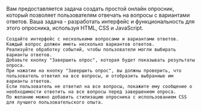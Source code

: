 Вам предоставляется задача создать простой онлайн опросник, который позволяет пользователям отвечать на вопросы с вариантами ответов. Ваша задача - разработать интерфейс и функциональность для этого опросника, используя HTML, CSS и JavaScript.

    Создайте интерфейс с несколькими вопросами и вариантами ответов. Каждый вопрос должен иметь несколько вариантов ответов.
    Реализуйте обработку событий, чтобы пользователи могли выбирать варианты ответов.
    Добавьте кнопку "Завершить опрос", которая будет показывать результаты опроса.
    При нажатии на кнопку "Завершить опрос", вы должны проверить, что пользователь ответил на все вопросы, и отобразить выбранные им варианты ответов.
    Если пользователь не ответил на все вопросы, покажите ему сообщение о необходимости ответить на все вопросы перед завершением опроса.
    По желанию можно добавить стилизацию опросника с использованием CSS для лучшего пользовательского опыта.
